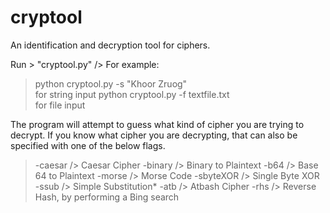 # cryptool
An identification and decryption tool for ciphers.

Run > "cryptool.py" />
For example:
> python cryptool.py -s "Khoor Zruog" <br />  for string input
> python cryptool.py -f textfile.txt <br />   for file input

The program will attempt to guess what kind of cipher you are trying to decrypt.
If you know what cipher you are decrypting, that can also be specified with one of the below flags.
> -caesar />    Caesar Cipher
> -binary />    Binary to Plaintext
> -b64 />       Base 64 to Plaintext
> -morse />     Morse Code
> -sbyteXOR />  Single Byte XOR
> -ssub />      Simple Substitution*
> -atb />       Atbash Cipher
> -rhs />       Reverse Hash, by performing a Bing search
